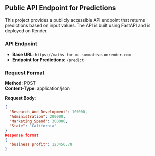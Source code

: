 ## Public API Endpoint for Predictions

This project provides a publicly accessible API endpoint that returns predictions based on input values. The API is built using FastAPI and is deployed on Render.

### API Endpoint

- **Base URL**: `https://maths-for-ml-summative.onrender.com`
- **Endpoint for Predictions**: `/predict`

### Request Format

**Method**: POST  
**Content-Type**: application/json

**Request Body**:
```json
{
  "Research_And_Development": 100000,
  "Administration": 200000,
  "Marketing_Spend": 300000,
  "State": "California"
}
Response format
{
  "business profit": 123456.78
}
